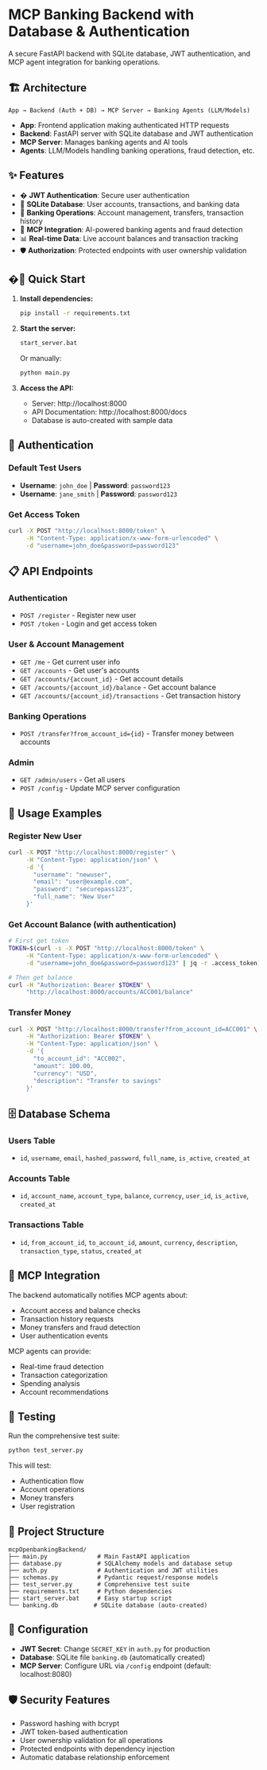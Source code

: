 # MCP Banking Backend with Database & Authentication

A secure FastAPI backend with SQLite database, JWT authentication, and MCP agent integration for banking operations.

## 🏗️ Architecture

```
App → Backend (Auth + DB) → MCP Server → Banking Agents (LLM/Models)
```

- **App**: Frontend application making authenticated HTTP requests
- **Backend**: FastAPI server with SQLite database and JWT authentication
- **MCP Server**: Manages banking agents and AI tools
- **Agents**: LLM/Models handling banking operations, fraud detection, etc.

## ✨ Features

- � **JWT Authentication**: Secure user authentication
- 💾 **SQLite Database**: User accounts, transactions, and banking data
- 🏦 **Banking Operations**: Account management, transfers, transaction history
- 🤖 **MCP Integration**: AI-powered banking agents and fraud detection
- 📊 **Real-time Data**: Live account balances and transaction tracking
- 🛡️ **Authorization**: Protected endpoints with user ownership validation

## �🚀 Quick Start

1. **Install dependencies:**
   ```bash
   pip install -r requirements.txt
   ```

2. **Start the server:**
   ```cmd
   start_server.bat
   ```
   Or manually:
   ```bash
   python main.py
   ```

3. **Access the API:**
   - Server: http://localhost:8000
   - API Documentation: http://localhost:8000/docs
   - Database is auto-created with sample data

## 🔑 Authentication

### Default Test Users
- **Username**: `john_doe` | **Password**: `password123`
- **Username**: `jane_smith` | **Password**: `password123`

### Get Access Token
```bash
curl -X POST "http://localhost:8000/token" \
     -H "Content-Type: application/x-www-form-urlencoded" \
     -d "username=john_doe&password=password123"
```

## 📋 API Endpoints

### Authentication
- `POST /register` - Register new user
- `POST /token` - Login and get access token

### User & Account Management  
- `GET /me` - Get current user info
- `GET /accounts` - Get user's accounts
- `GET /accounts/{account_id}` - Get account details
- `GET /accounts/{account_id}/balance` - Get account balance
- `GET /accounts/{account_id}/transactions` - Get transaction history

### Banking Operations
- `POST /transfer?from_account_id={id}` - Transfer money between accounts

### Admin
- `GET /admin/users` - Get all users
- `POST /config` - Update MCP server configuration

## 🧪 Usage Examples

### Register New User
```bash
curl -X POST "http://localhost:8000/register" \
     -H "Content-Type: application/json" \
     -d '{
       "username": "newuser",
       "email": "user@example.com", 
       "password": "securepass123",
       "full_name": "New User"
     }'
```

### Get Account Balance (with authentication)
```bash
# First get token
TOKEN=$(curl -s -X POST "http://localhost:8000/token" \
     -H "Content-Type: application/x-www-form-urlencoded" \
     -d "username=john_doe&password=password123" | jq -r .access_token)

# Then get balance
curl -H "Authorization: Bearer $TOKEN" \
     "http://localhost:8000/accounts/ACC001/balance"
```

### Transfer Money
```bash
curl -X POST "http://localhost:8000/transfer?from_account_id=ACC001" \
     -H "Authorization: Bearer $TOKEN" \
     -H "Content-Type: application/json" \
     -d '{
       "to_account_id": "ACC002",
       "amount": 100.00,
       "currency": "USD",
       "description": "Transfer to savings"
     }'
```

## 🗄️ Database Schema

### Users Table
- `id`, `username`, `email`, `hashed_password`, `full_name`, `is_active`, `created_at`

### Accounts Table  
- `id`, `account_name`, `account_type`, `balance`, `currency`, `user_id`, `is_active`, `created_at`

### Transactions Table
- `id`, `from_account_id`, `to_account_id`, `amount`, `currency`, `description`, `transaction_type`, `status`, `created_at`

## 🤖 MCP Integration

The backend automatically notifies MCP agents about:
- Account access and balance checks
- Transaction history requests
- Money transfers and fraud detection
- User authentication events

MCP agents can provide:
- Real-time fraud detection
- Transaction categorization
- Spending analysis
- Account recommendations

## 🧪 Testing

Run the comprehensive test suite:
```bash
python test_server.py
```

This will test:
- Authentication flow
- Account operations
- Money transfers
- User registration

## 📁 Project Structure

```
mcpOpenbankingBackend/
├── main.py              # Main FastAPI application
├── database.py          # SQLAlchemy models and database setup
├── auth.py              # Authentication and JWT utilities
├── schemas.py           # Pydantic request/response models
├── test_server.py       # Comprehensive test suite
├── requirements.txt     # Python dependencies
├── start_server.bat     # Easy startup script
└── banking.db          # SQLite database (auto-created)
```

## 🔧 Configuration

- **JWT Secret**: Change `SECRET_KEY` in `auth.py` for production
- **Database**: SQLite file `banking.db` (automatically created)
- **MCP Server**: Configure URL via `/config` endpoint (default: localhost:8080)

## 🛡️ Security Features

- Password hashing with bcrypt
- JWT token-based authentication
- User ownership validation for all operations
- Protected endpoints with dependency injection
- Automatic database relationship enforcement
